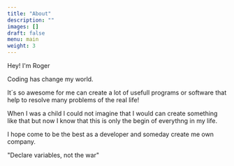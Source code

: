 ```yaml
---
title: "About"
description: ""
images: []
draft: false
menu: main
weight: 3
---
```


Hey! I'm Roger 

Coding has change my world.

It´s so awesome for me can create a lot of usefull programs or software that help to resolve many problems of the real life!

When I was a child I could not imagine that I would can create something like that but now I know that this is only the begin of everythng in
my life.

I hope come to be the best as a developer and someday create me own company.
           

"Declare variables, not the war"